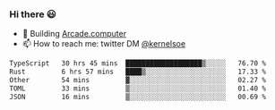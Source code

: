 ### Hi there 😃

- 🔨 Building [Arcade.computer](https://arcade.computer)
- 📫 How to reach me: twitter DM [@kernelsoe](https://twitter.com/kernelsoe)

<!--START_SECTION:waka-->

```txt
TypeScript   30 hrs 45 mins  ███████████████████▒░░░░░   76.70 %
Rust         6 hrs 57 mins   ████▒░░░░░░░░░░░░░░░░░░░░   17.33 %
Other        54 mins         ▓░░░░░░░░░░░░░░░░░░░░░░░░   02.27 %
TOML         33 mins         ▒░░░░░░░░░░░░░░░░░░░░░░░░   01.40 %
JSON         16 mins         ▒░░░░░░░░░░░░░░░░░░░░░░░░   00.69 %
```

<!--END_SECTION:waka-->

